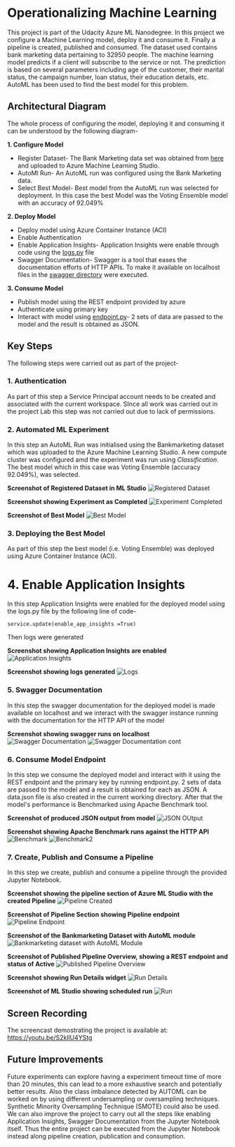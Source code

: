 # Operationalizing Machine Learning
This project is part of the Udacity Azure ML Nanodegree. In this project we configure a Machine Learning model, deploy it and consume it. Finally a pipeline is created, published and consumed. The dataset used contains bank marketing data pertaining to 32950 people. The machine learning model predicts if a client will subscribe to the service or not. The prediction is based on several parameters including age of the customer, their marital status, the campaign number, loan status, their education details, etc. AutoML has been used to find the best model for this problem.

## Architectural Diagram
The whole process of configuring the model, deploying it and consuming it can be understood by the following diagram- 


**1. Configure Model**
- Register Dataset- The Bank Marketing data set was obtained from [here](https://automlsamplenotebookdata.blob.core.windows.net/automl-sample-notebook-data/bankmarketing_train.csv) and uploaded to Azure Machine Learning Studio.
- AutoMl Run- An AutoML run was configured using the Bank Marketing data.
- Select Best Model- Best model from the AutoML run was selected for deployment. In this case the best Model was the Voting Ensemble model with an accuracy of 92.049%

**2. Deploy Model**
- Deploy model using Azure Container Instance (ACI)
- Enable Authentication
- Enable Application Insights- Application Insights were enable through code using the [logs.py](https://github.com/neha7598/azure-ml-project2/blob/main/logs.py) file 
- Swagger Documentation- Swagger is a tool that eases the documentation efforts of HTTP APIs. To make it available on localhost files in the [swagger directory](https://github.com/neha7598/azure-ml-project2/tree/main/swagger) were executed.

**3. Consume Model**
- Publish model using the REST endpoint provided by azure
- Authenticate using primary key
- Interact with model using [endpoint.py](https://github.com/neha7598/azure-ml-project2/blob/main/endpoint.py)- 2 sets of data are passed to the model and the result is obtained as JSON.  

## Key Steps
The following steps were carried out as part of the project- 

### 1. Authentication
As part of this step a Service Principal account needs to be created and associated with the current workspace. SInce all work was carried out in the project Lab this step was not carried out due to lack of permissions. 

### 2. Automated ML Experiment
In this step an AutoML Run was initialised using the Bankmarketing dataset which was uploaded to the Azure Machine Learning Studio. A new compute cluster was configured amd the experiment was run using *Classification*. The best model which in this case was Voting Ensemble (accuracy 92.049%), was selected.

**Screenshot of Registered Dataset in ML Studio**
![Registered Dataset](https://github.com/neha7598/azure-ml-project2/blob/main/Screenshots/1-Registered%20Dataset.png)

**Screenshot showing Experiment as Completed**
![Experiment Completed](https://github.com/neha7598/azure-ml-project2/blob/main/Screenshots/1-Experiment%20Completed.png)

**Screenshot of Best Model**
![Best Model](https://github.com/neha7598/azure-ml-project2/blob/main/Screenshots/1-Best%20Model.png)

### 3. Deploying the Best Model
As part of this step the best model (i.e. Voting Ensemble) was deployed using Azure Container Instance (ACI).

# 4. Enable Application Insights
In this step Application Insights were enabled for the deployed model using the logs.py file by the following line of code-
```
service.update(enable_app_insights =True)
```
Then logs were generated

**Screenshot showing Application Insights are enabled**
![Application Insights](https://github.com/neha7598/azure-ml-project2/blob/main/Screenshots/3-Application%20Insights%20Enabled.png)

**Screenshot showing logs generated**
![Logs](https://github.com/neha7598/azure-ml-project2/blob/main/Screenshots/3-Running%20logs.png)

### 5. Swagger Documentation
In this step the swagger documentation for the deployed model is made available on localhost and we interact with the swagger instance running with the documentation for the HTTP API of the model

**Screenshot  showing swagger runs on localhost**
![Swagger Documentation](https://github.com/neha7598/azure-ml-project2/blob/main/Screenshots/4-Swagger%20on%20localhost.png)
![Swagger Documentation cont](https://github.com/neha7598/azure-ml-project2/blob/main/Screenshots/4-Swagger%202.png)

### 6. Consume Model Endpoint
In this step we consume the deployed model and interact with it using the REST endpoint and the primary key by running endpoint.py. 2 sets of data are passed to the model and a result is obtained for each as JSON. A data.json file is also created in the current working directory. After that the model's performance is Benchmarked using Apache Benchmark tool.

**Screenshot of produced JSON output from model**
![JSON OUtput](https://github.com/neha7598/azure-ml-project2/blob/main/Screenshots/5-Json%20output.png)

**Screenshot showing Apache Benchmark runs against the HTTP API**
![Benchmark](https://github.com/neha7598/azure-ml-project2/blob/main/Screenshots/5-Benchmark%201.png)
![Benchmark2](https://github.com/neha7598/azure-ml-project2/blob/main/Screenshots/5-Benchmark%202.png)

### 7. Create, Publish and Consume a Pipeline
In this step we create, publish and consume a pipeline through the provided Jupyter Notebook.

**Screenshot showing the pipeline section of Azure ML Studio with the created Pipeline**
![Pipeline Created](https://github.com/neha7598/azure-ml-project2/blob/main/Screenshots/6-Pipeline%20created.png)

**Screenshot of Pipeline Section showing Pipeline endpoint**
![Pipeline Endpoint](https://github.com/neha7598/azure-ml-project2/blob/main/Screenshots/6-Pipeline%20Section-%20Pipeline%20Endpoints.png)

**Screenshot of the Bankmarketing Dataset with AutoML module**
![Bankmarketing dataset with AutoML Module](https://github.com/neha7598/azure-ml-project2/blob/main/Screenshots/6-BankMarketing%20with%20AutoML%20module.png)

**Screenshot of Published Pipeline Overview, showing a REST endpoint and status of Active**
![Published Pipeline Overview](https://github.com/neha7598/azure-ml-project2/blob/main/Screenshots/6-Published%20Pipeline%20Overview.png)

**Screenshot showing Run Details widget**
![Run Details](https://github.com/neha7598/azure-ml-project2/blob/main/Screenshots/6-Run%20Details%20Widget.png)

**Screenshot of ML Studio showing scheduled run**
![Run](https://github.com/neha7598/azure-ml-project2/blob/main/Screenshots/6-ML%20Studio%20showing%20sheduled%20Runs.png)

## Screen Recording
The screencast demostrating the project is available at: https://youtu.be/S2kllU4YStg

## Future Improvements
Future experiments can explore having a experiment timeout time of more than 20 minutes, this can lead to a more exhaustive search and potentially better results. Also the class imbalance detected by AUTOML can be worked on by using different undersampling or oversampling techniques. Synthetic Minority Oversampling Technique (SMOTE) could also be used. We can also improve the project to carry out all the steps like enabling Application Insights, Swagger Documentation from the Jupyter Notebook itself. Thus the entire project can be executed from the Jupyter Notebook instead along pipeline creation, publication and consumption. 
